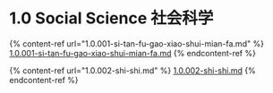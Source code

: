 # 1.0 Social Science 社会科学

{% content-ref url="1.0.001-si-tan-fu-gao-xiao-shui-mian-fa.md" %}
[1.0.001-si-tan-fu-gao-xiao-shui-mian-fa.md](1.0.001-si-tan-fu-gao-xiao-shui-mian-fa.md)
{% endcontent-ref %}

{% content-ref url="1.0.002-shi-shi.md" %}
[1.0.002-shi-shi.md](1.0.002-shi-shi.md)
{% endcontent-ref %}



